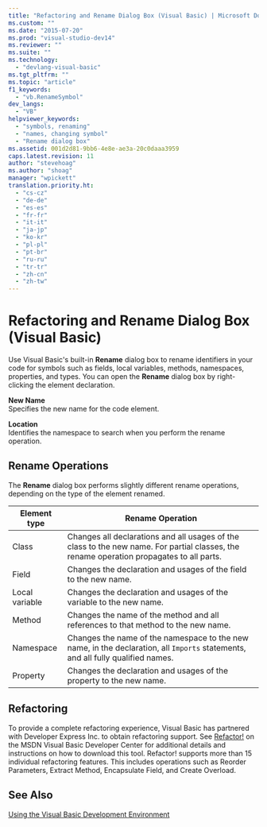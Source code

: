 ```yaml
---
title: "Refactoring and Rename Dialog Box (Visual Basic) | Microsoft Docs"
ms.custom: ""
ms.date: "2015-07-20"
ms.prod: "visual-studio-dev14"
ms.reviewer: ""
ms.suite: ""
ms.technology: 
  - "devlang-visual-basic"
ms.tgt_pltfrm: ""
ms.topic: "article"
f1_keywords: 
  - "vb.RenameSymbol"
dev_langs: 
  - "VB"
helpviewer_keywords: 
  - "symbols, renaming"
  - "names, changing symbol"
  - "Rename dialog box"
ms.assetid: 001d2d81-9bb6-4e8e-ae3a-20c0daaa3959
caps.latest.revision: 11
author: "stevehoag"
ms.author: "shoag"
manager: "wpickett"
translation.priority.ht: 
  - "cs-cz"
  - "de-de"
  - "es-es"
  - "fr-fr"
  - "it-it"
  - "ja-jp"
  - "ko-kr"
  - "pl-pl"
  - "pt-br"
  - "ru-ru"
  - "tr-tr"
  - "zh-cn"
  - "zh-tw"
---
```

# Refactoring and Rename Dialog Box (Visual Basic)
Use Visual Basic's built-in **Rename** dialog box to rename identifiers in your code for symbols such as fields, local variables, methods, namespaces, properties, and types. You can open the **Rename** dialog box by right-clicking the element declaration.  
  
 **New Name**  
 Specifies the new name for the code element.  
  
 **Location**  
 Identifies the namespace to search when you perform the rename operation.  
  
## Rename Operations  
 The **Rename** dialog box performs slightly different rename operations, depending on the type of the element renamed.  
  
|Element type|Rename Operation|  
|------------------|----------------------|  
|Class|Changes all declarations and all usages of the class to the new name. For partial classes, the rename operation propagates to all parts.|  
|Field|Changes the declaration and usages of the field to the new name.|  
|Local variable|Changes the declaration and usages of the variable to the new name.|  
|Method|Changes the name of the method and all references to that method to the new name.|  
|Namespace|Changes the name of the namespace to the new name, in the declaration, all `Imports` statements, and all fully qualified names.|  
|Property|Changes the declaration and usages of the property to the new name.|  
  
## Refactoring  
 To provide a complete refactoring experience, Visual Basic has partnered with Developer Express Inc. to obtain refactoring support. See [Refactor!](http://go.microsoft.com/fwlink/?LinkId=155788) on the MSDN Visual Basic Developer Center for additional details and instructions on how to download this tool. Refactor! supports more than 15 individual refactoring features. This includes operations such as Reorder Parameters, Extract Method, Encapsulate Field, and Create Overload.  
  
## See Also  
 [Using the Visual Basic Development Environment](../../../visual-basic/developing-apps/using-ide/using-the-visual-basic-development-environment.md)